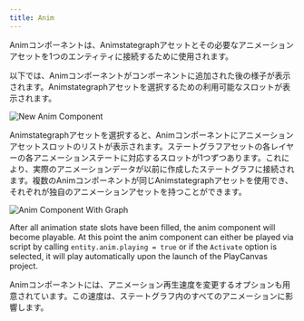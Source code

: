 ```yaml
---
title: Anim
---
```


Animコンポーネントは、Animstategraphアセットとその必要なアニメーションアセットを1つのエンティティに接続するために使用されます。

以下では、Animコンポーネントがコンポーネントに追加された後の様子が表示されます。Animstategraphアセットを選択するための利用可能なスロットが表示されます。

![New Anim Component](/img/user-manual/anim/new_anim_component.png)

Animstategraphアセットを選択すると、Animコンポーネントにアニメーションアセットスロットのリストが表示されます。ステートグラフアセットの各レイヤーの各アニメーションステートに対応するスロットが1つずつあります。これにより、実際のアニメーションデータが以前に作成したステートグラフに接続されます。複数のAnimコンポーネントが同じAnimstategraphアセットを使用でき、それぞれが独自のアニメーションアセットを持つことができます。

![Anim Component With Graph](/img/user-manual/anim/anim_component_with_graph.png)

After all animation state slots have been filled, the anim component will become playable. At this point the anim component can either be played via script by calling `entity.anim.playing = true` or if the `Activate` option is selected, it will play automatically upon the launch of the PlayCanvas project.

Animコンポーネントには、アニメーション再生速度を変更するオプションも用意されています。この速度は、ステートグラフ内のすべてのアニメーションに影響します。
